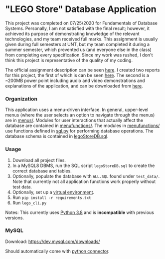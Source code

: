 # "LEGO Store" Database Application
This project was completed on 07/25/2020 for Fundamentals of Database Systems. Personally, I am not satisfied with the final result; however, it achieved its purpose of demonstrating knowledge of the relevant technologies, and my team received full marks. This assignment is usually given during full semesters at UNT, but my team completed it during a summer semester, which prevented us (and everyone else in the class) from completing every specification. Since my work was rushed, I don't think this project is representative of the quality of my coding.
  
The official assignment description can be seen [here](Assignment%20Details/Project%20Summer%202020.pdf). I created two reports for this project, the first of which is can be seen [here](Assignment%20Details/Phase%201%20Report.pdf). The second is a ~200MB power point including audio and video demonstrations and explanations of the application, and can be downloaded from [here](https://drive.google.com/file/d/1ApWX_2DxjKVF4HquRZJX20SwsUQmpGuX/view?usp=sharing).

### Organization
This application uses a menu-driven interface. In general, upper-level menus (where the user selects an option to navigate through the menus) are in [menus/](menus/). Modules for user interactions that actually affect the database are contained in [menufunctions/](menufunctions/). The modules in [menufunctions/](menufunctions/) use functions defined in [sql.py](sql.py) for performing database operations. The database schema is contained in [legoStoreDB.sql](legoStoreDB.sql).

### Usage
1. Download all project files.
2. In a MySQL8 DBMS, run the SQL script `legoStoreDB.sql` to create the correct database and tables.
3. Optionally, populate the database with `ALL.SQL` found under `test_data/`. Note that currently not all application functions work properly without test data.
4. Optionally, set up a [virtual environment](https://docs.python.org/3/library/venv.html).
5. Run `pip install -r requirements.txt`
6. Run `lego_cli.py`

Notes: 
This currently uses [Python 3.8](https://www.python.org/downloads/) and is **incompatible** with previous versions.

### MySQL
Download: https://dev.mysql.com/downloads/

Should automatically come with [python connector](https://dev.mysql.com/downloads/connector/python/).

